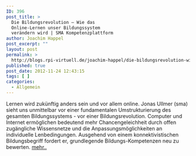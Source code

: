 ```yaml
---
ID: 396
post_title: >
  Die Bildungsrevolution – Wie das
  Online-Lernen unser Bildungssystem
  verändern wird | SMA Kompetenzplattform
author: Joachim Happel
post_excerpt: ""
layout: post
permalink: >
  http://blogs.rpi-virtuell.de/joachim-happel/die-bildungsrevolution-wie-das-online-lernen-unser-bildungssystem-verandern-wird-sma-kompetenzplattform/
published: true
post_date: 2012-11-24 12:43:15
tags: [ ]
categories:
  - Allgemein
---
```

<p>
	Lernen wird zuk&uuml;nftig anders sein und vor allem online. Jonas Ullmer (sma) sieht uns unmittelbar vor einer fundamentalen Umstrukturierung des gesamten Bildungssystems - vor einer Bildungsrevolution. Computer und Internet erm&ouml;glichen bedeutend mehr Chancengeleichheit durch offen zug&auml;ngliche Wissensnetze und die Anpassungsm&ouml;glichkeiten an individuelle Lenbedingungen. Ausgehend von einem konnektivistischen Bildungsbegriff fordert er, grundlegende Bildungs-Kompetenzen neu zu bewerten. <a href="http://community.socialmediaakademie.de/2012/11/23/die-bildungsrevolution-wie-das-online-lernen-unser-bildungssystem-verandern-wird/">mehr..</a>
</p>
<p>
	&nbsp;
</p>
